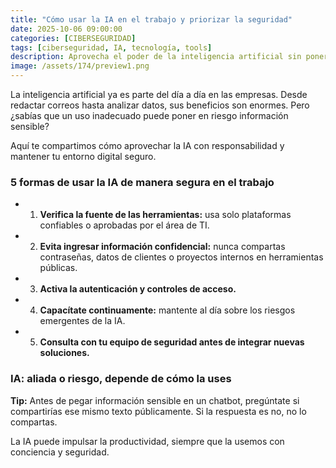 ```yaml
---
title: "Cómo usar la IA en el trabajo y priorizar la seguridad"
date: 2025-10-06 09:00:00 
categories: [CIBERSEGURIDAD]
tags: [ciberseguridad, IA, tecnología, tools]
description: Aprovecha el poder de la inteligencia artificial sin poner en riesgo la información de la empresa.
image: /assets/174/preview1.png
---
```


La inteligencia artificial ya es parte del día a día en las empresas. Desde redactar correos hasta analizar datos, sus beneficios son enormes. Pero ¿sabías que un uso inadecuado puede poner en riesgo información sensible?

Aquí te compartimos cómo aprovechar la IA con responsabilidad y mantener tu entorno digital seguro.

### 5 formas de usar la IA de manera segura en el trabajo

- 1. **Verifica la fuente de las herramientas:** usa solo plataformas confiables o aprobadas por el área de TI.
- 2. **Evita ingresar información confidencial:** nunca compartas contraseñas, datos de clientes o proyectos internos en herramientas públicas.
- 3. **Activa la autenticación y controles de acceso.**
- 4. **Capacítate continuamente:** mantente al día sobre los riesgos emergentes de la IA.
- 5. **Consulta con tu equipo de seguridad antes de integrar nuevas soluciones.**

### IA: aliada o riesgo, depende de cómo la uses

**Tip:** Antes de pegar información sensible en un chatbot, pregúntate si compartirías ese mismo texto públicamente. Si la respuesta es no, no lo compartas.

La IA puede impulsar la productividad, siempre que la usemos con conciencia y seguridad. 

